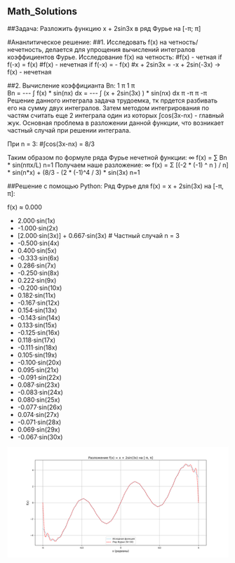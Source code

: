## Math_Solutions
##Задача: Разложить функцию x + 2sin3x в ряд Фурье на [-π; π]

#Ананлитическое решение: 
##1. Исследовать f(x) на четность/нечетность, делается для упрощения вычислений интегралов коэффициентов Фурье.
Исследование f(x) на четность: 
  #f(x) - четная if f(-x) = f(x)
  #f(x) - нечетная if f(-x) = - f(x)
  #x + 2sin3x = -x + 2sin(-3x) -> f(x) - нечетная

##2. Вычисление коэффицианта Bn:
      1   π                     1  π                                
Bn = --- ∫ f(x) * sin(nx) dx = --- ∫ (x + 2sin(3x) ) * sin(nx) dx
      π  -π                     π -π                                
Решение данного интеграла задача трудоемка, тк прдется разбивать его на сумму двух интегралов. Затем методом интегрирования по частям считать еще 2 интеграла один из которых ∫cos(3x-nx) - главный жук.
Основная проблема в разложении данной функции, что возникает частный случай при решении интеграла. 

При n = 3: 
#∫cos(3x-nx) = 8/3     

Таким образом по формуле ряда Фурье нечетной функции:
       ∞
f(x) = ∑ Bn * sin(nπx/L)
      n=1
Получаем наше разложение:
        ∞
f(x) =  Σ [(-2 * (-1) ^ n ) / n] * sin(n*x) + (8/3 - (2 * (-1)^4 / 3) * sin(3x)
        n=1

##Решение c помощью Python:
Ряд Фурье для f(x) = x + 2sin(3x) на [-π, π]:

f(x) ≈ 0.000
  + 2.000·sin(1x)
  + -1.000·sin(2x)
  + [2.000·sin(3x)] + 0.667·sin(3x)  # Частный случай n = 3
  + -0.500·sin(4x)
  + 0.400·sin(5x)
  + -0.333·sin(6x)
  + 0.286·sin(7x)
  + -0.250·sin(8x)
  + 0.222·sin(9x)
  + -0.200·sin(10x)
  + 0.182·sin(11x)
  + -0.167·sin(12x)
  + 0.154·sin(13x)
  + -0.143·sin(14x)
  + 0.133·sin(15x)
  + -0.125·sin(16x)
  + 0.118·sin(17x)
  + -0.111·sin(18x)
  + 0.105·sin(19x)
  + -0.100·sin(20x)
  + 0.095·sin(21x)
  + -0.091·sin(22x)
  + 0.087·sin(23x)
  + -0.083·sin(24x)
  + 0.080·sin(25x)
  + -0.077·sin(26x)
  + 0.074·sin(27x)
  + -0.071·sin(28x)
  + 0.069·sin(29x)
  + -0.067·sin(30x)

  ![График](Fourier_Series.png)
